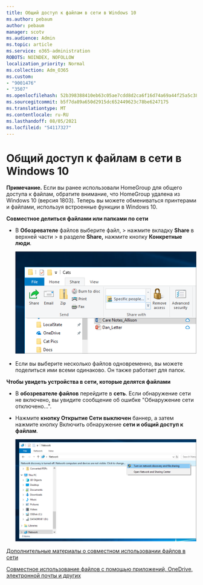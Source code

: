 ```yaml
---
title: Общий доступ к файлам в сети в Windows 10
ms.author: pebaum
author: pebaum
manager: scotv
ms.audience: Admin
ms.topic: article
ms.service: o365-administration
ROBOTS: NOINDEX, NOFOLLOW
localization_priority: Normal
ms.collection: Adm_O365
ms.custom:
- "9001476"
- "3507"
ms.openlocfilehash: 52b398388410eb63c05ae7cdd8d2ca6f16d74a69a44f25a5c38e95bf163e9e02
ms.sourcegitcommit: b5f7da89a650d2915dc652449623c78be6247175
ms.translationtype: MT
ms.contentlocale: ru-RU
ms.lasthandoff: 08/05/2021
ms.locfileid: "54117327"
---
```

# <a name="file-sharing-over-a-network-in-windows-10"></a>Общий доступ к файлам в сети в Windows 10

**Примечание.** Если вы ранее использовали HomeGroup для общего доступа к файлам, обратите внимание, что HomeGroup удалена из Windows 10 (версия 1803). Теперь вы можете обмениваться принтерами и файлами, используя встроенные функции в Windows 10.

**Совместное делиться файлами или папками по сети**

- В **Обозревателе** файлов выберите файл, > нажмите вкладку **Share** в верхней части > в разделе **Share,** нажмите кнопку **Конкретные люди**.

    ![Поделитесь файлом с определенными людьми.](media/share-with-specific-people.png)
          
- Если вы выберите несколько файлов одновременно, вы можете поделиться ими всеми одинаково. Он также работает для папок.

**Чтобы увидеть устройства в сети, которые делятся файлами**

- В **обозревателе файлов** перейдите в **сеть**. Если обнаружение сети не включено, вы увидите сообщение об ошибке "Обнаружение сети отключено...".

- Нажмите **кнопку Открытие Сети выключен** баннер, а затем нажмите кнопку Включить обнаружение **сети и общий доступ к файлам**.

    ![Включаем обнаружение сети и общий доступ к файлам.](media/turn-on-network-discovery.png)

[Дополнительные материалы о совместном использовании файлов в сети](https://support.microsoft.com/help/4092694/windows-10-file-sharing-over-a-network)

[Совместное использование файлов с помощью приложений, OneDrive, электронной почты и других](https://support.microsoft.com/help/4027674/windows-10-share-files-in-file-explorer)
